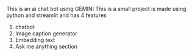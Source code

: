 This is an ai chat bot using GEMINI
This is a small project is made using python and streamlit and has 4 features
1. chatbot
2. Image caption generator
3. Embedding text
4. Ask me anything section
